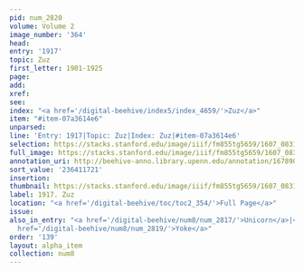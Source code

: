 ```yaml
---
pid: num_2820
volume: Volume 2
image_number: '364'
head:
entry: '1917'
topic: Zuz
first_letter: 1901-1925
page:
add:
xref:
see:
index: "<a href='/digital-beehive/index5/index_4659/'>Zuz</a>"
item: "#item-07a3614e6"
unparsed:
line: 'Entry: 1917|Topic: Zuz|Index: Zuz|#item-07a3614e6'
selection: https://stacks.stanford.edu/image/iiif/fm855tg5659/1607_0831/895,1721,1324,151/full/0/default.jpg
full_image: https://stacks.stanford.edu/image/iiif/fm855tg5659/1607_0831/full/full/0/default.jpg
annotation_uri: http://beehive-anno.library.upenn.edu/annotation/1678900170441
sort_value: '236411721'
insertion:
thumbnail: https://stacks.stanford.edu/image/iiif/fm855tg5659/1607_0831/895,1721,600,180/250,/0/default.jpg
label: 1917. Zuz
location: "<a href='/digital-beehive/toc/toc2_354/'>Full Page</a>"
issue:
also_in_entry: "<a href='/digital-beehive/num8/num_2817/'>Unicorn</a>|<a href='/digital-beehive/num8/num_2818/'>Waving</a>|<a
  href='/digital-beehive/num8/num_2819/'>Yoke</a>"
order: '139'
layout: alpha_item
collection: num8
---
```


